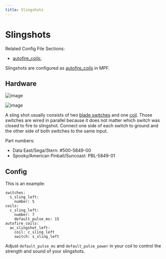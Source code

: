 ```yaml
---
title: Slingshots
---
```


# Slingshots


Related Config File Sections:

* [autofire_coils:](../config/autofire_coils.md)

Slingshots are configured as
[autofire_coils](../config/autofire_coils.md)
in MPF.

## Hardware

![image](images/slingshot_side.jpg)

![image](images/slingshot_front.jpg)

A sling shot usually consists of two
[blade switches](switches/mechanical_switches.md) and one [coil](../config/coils.md). Those switches are wired in parallel because it does not
matter which switch was closed to fire to slingshot. Connect one side of
each switch to ground and the other side of both switches to the same
input.

Part numbers:

* Data East/Sega/Stern: #500-5849-00
* Spooky/American Pinball/Suncoast: PBL-5849-01

## Config

This is an example:

``` mpf-config
switches:
  s_sling_left:
    number: 5
coils:
  c_sling_left:
    number: 7
    default_pulse_ms: 15
autofire_coils:
  ac_slingshot_left:
    coil: c_sling_left
    switch: s_sling_left
```

Adjust `default_pulse_ms` and `default_pulse_power` in your coil to
control the strength and sound of your slingshots.
